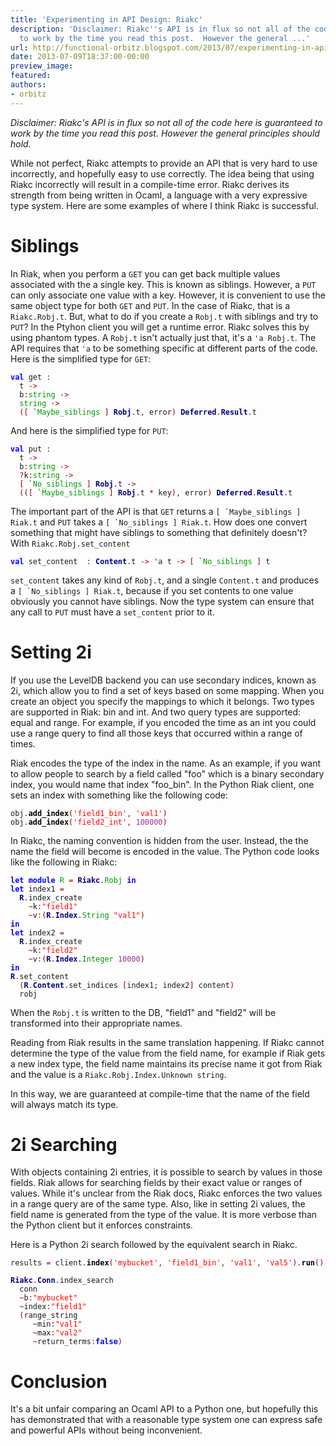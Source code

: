 ```yaml
---
title: 'Experimenting in API Design: Riakc'
description: 'Disclaimer: Riakc''s API is in flux so not all of the code here is guaranteed
  to work by the time you read this post.  However the general ...'
url: http://functional-orbitz.blogspot.com/2013/07/experimenting-in-api-design-riakc.html
date: 2013-07-09T18:37:00-00:00
preview_image:
featured:
authors:
- orbitz
---
```


<p>
<i>
Disclaimer: Riakc's API is in flux so not all of the code here is guaranteed to work by the time you read this post.  However the general principles should hold.
</i>
</p>

<p>
While not perfect, Riakc attempts to provide an API that is very hard to use incorrectly, and hopefully easy to use correctly.  The idea being that using Riakc incorrectly will result in a compile-time error.  Riakc derives its strength from being written in Ocaml, a language with a very expressive type system.  Here are some examples of where I think Riakc is successful.
</p>

<h1>Siblings</h1>
<p>
In Riak, when you perform a <code>GET</code> you can get back multiple values associated with the a single key.  This is known as siblings.  However, a <code>PUT</code> can only associate one value with a key.  However, it is convenient to use the same object type for both <code>GET</code> and <code>PUT</code>.  In the case of Riakc, that is a <code>Riakc.Robj.t</code>.  But, what to do if you create a <code>Robj.t</code> with siblings and try to <code>PUT</code>?  In the Ptyhon client you will get a runtime error.  Riakc solves this by using phantom types.  A <code>Robj.t</code> isn't actually just that, it's a <code>'a Robj.t</code>.  The API requires that <code>'a</code> to be something specific at different parts of the code.  Here is the simplified type for <code>GET</code>:
</p>

<pre><code><b><font color="#0000FF">val</font></b> get <font color="#990000">:</font>
  t <font color="#990000">-&gt;</font>
  b<font color="#990000">:</font><font color="#009900">string</font> <font color="#990000">-&gt;</font>
  <font color="#009900">string</font> <font color="#990000">-&gt;</font>
  <font color="#990000">([</font> `<font color="#009900">Maybe_siblings</font> <font color="#990000">]</font> <b><font color="#000080">Robj</font></b><font color="#990000">.</font>t<font color="#990000">,</font> error<font color="#990000">)</font> <b><font color="#000080">Deferred</font></b><font color="#990000">.</font><b><font color="#000080">Result</font></b><font color="#990000">.</font>t
</code></pre>

<p>
And here is the simplified type for <code>PUT</code>:
</p>

<pre><code><b><font color="#0000FF">val</font></b> put <font color="#990000">:</font>
  t <font color="#990000">-&gt;</font>
  b<font color="#990000">:</font><font color="#009900">string</font> <font color="#990000">-&gt;</font>
  <font color="#990000">?</font>k<font color="#990000">:</font><font color="#009900">string</font> <font color="#990000">-&gt;</font>
  <font color="#990000">[</font> `<font color="#009900">No_siblings</font> <font color="#990000">]</font> <b><font color="#000080">Robj</font></b><font color="#990000">.</font>t <font color="#990000">-&gt;</font>
  <font color="#990000">(([</font> `<font color="#009900">Maybe_siblings</font> <font color="#990000">]</font> <b><font color="#000080">Robj</font></b><font color="#990000">.</font>t <font color="#990000">*</font> key<font color="#990000">),</font> error<font color="#990000">)</font> <b><font color="#000080">Deferred</font></b><font color="#990000">.</font><b><font color="#000080">Result</font></b><font color="#990000">.</font>t
</code></pre>

<p>
The important part of the API is that <code>GET</code> returns a <code>[ `Maybe_siblings ] Riak.t</code> and <code>PUT</code> takes a <code>[ `No_siblings ] Riak.t</code>.  How does one convert something that might have siblings to something that definitely doesn't?  With <code>Riakc.Robj.set_content</code>
</p>

<pre><code><b><font color="#0000FF">val</font></b> set_content  <font color="#990000">:</font> <b><font color="#000080">Content</font></b><font color="#990000">.</font>t <font color="#990000">-&gt;</font> 'a t <font color="#990000">-&gt;</font> <font color="#990000">[</font> `<font color="#009900">No_siblings</font> <font color="#990000">]</font> t
</code></pre>

<p>
<code>set_content</code> takes any kind of <code>Robj.t</code>, and a single <code>Content.t</code> and produces a <code>[ `No_siblings ] Riak.t</code>, because if you set contents to one value obviously you cannot have siblings.  Now the type system can ensure that any call to <code>PUT</code> must have a <code>set_content</code> prior to it.
</p>

<h1>Setting 2i</h1>
<p>
If you use the LevelDB backend you can use secondary indices, known as 2i, which allow you to find a set of keys based on some mapping.  When you create an object you specify the mappings to which it belongs.  Two types are supported in Riak: bin and int.  And two query types are supported: equal and range.  For example, if you encoded the time as an int you could use a range query to find all those keys that occurred within a range of times.
</p>

<p>
Riak encodes the type of the index in the name.  As an example, if you want to allow people to search by a field called &quot;foo&quot; which is a binary secondary index, you would name that index &quot;foo_bin&quot;.  In the Python Riak client, one sets an index with something like the following code:
</p>

<pre><code>obj<font color="#990000">.</font><b><font color="#000000">add_index</font></b><font color="#990000">(</font><font color="#FF0000">'field1_bin'</font><font color="#990000">,</font> <font color="#FF0000">'val1'</font><font color="#990000">)</font>
obj<font color="#990000">.</font><b><font color="#000000">add_index</font></b><font color="#990000">(</font><font color="#FF0000">'field2_int'</font><font color="#990000">,</font> <font color="#993399">100000</font><font color="#990000">)</font>
</code></pre>

<p>
In Riakc, the naming convention is hidden from the user.  Instead, the the name the field will become is encoded in the value.  The Python code looks like the following in Riakc:
</p>

<pre><code><b><font color="#0000FF">let</font></b> <b><font color="#0000FF">module</font></b> <font color="#009900">R</font> <font color="#990000">=</font> <b><font color="#000080">Riakc</font></b><font color="#990000">.</font><font color="#009900">Robj</font> <b><font color="#0000FF">in</font></b>
<b><font color="#0000FF">let</font></b> index1 <font color="#990000">=</font>
  <b><font color="#000080">R</font></b><font color="#990000">.</font>index_create
    <font color="#990000">~</font>k<font color="#990000">:</font><font color="#FF0000">&quot;field1&quot;</font>
    <font color="#990000">~</font>v<font color="#990000">:(</font><b><font color="#000080">R</font></b><font color="#990000">.</font><b><font color="#000080">Index</font></b><font color="#990000">.</font><font color="#009900">String</font> <font color="#FF0000">&quot;val1&quot;</font><font color="#990000">)</font>
<b><font color="#0000FF">in</font></b>
<b><font color="#0000FF">let</font></b> index2 <font color="#990000">=</font>
  <b><font color="#000080">R</font></b><font color="#990000">.</font>index_create
    <font color="#990000">~</font>k<font color="#990000">:</font><font color="#FF0000">&quot;field2&quot;</font>
    <font color="#990000">~</font>v<font color="#990000">:(</font><b><font color="#000080">R</font></b><font color="#990000">.</font><b><font color="#000080">Index</font></b><font color="#990000">.</font><font color="#009900">Integer</font> <font color="#993399">10000</font><font color="#990000">)</font>
<b><font color="#0000FF">in</font></b>
<b><font color="#000080">R</font></b><font color="#990000">.</font>set_content
  <font color="#990000">(</font><b><font color="#000080">R</font></b><font color="#990000">.</font><b><font color="#000080">Content</font></b><font color="#990000">.</font>set_indices <font color="#990000">[</font>index1<font color="#990000">;</font> index2<font color="#990000">]</font> content<font color="#990000">)</font>
  robj
</code></pre>

<p>
When the <code>Robj.t</code> is written to the DB, &quot;field1&quot; and &quot;field2&quot; will be transformed into their appropriate names.
</p>

<p>
Reading from Riak results in the same translation happening.  If Riakc cannot determine the type of the value from the field name, for example if Riak gets a new index type, the field name maintains its precise name it got from Riak and the value is a <code>Riakc.Robj.Index.Unknown string</code>.
</p>

<p>
In this way, we are guaranteed at compile-time that the name of the field will always match its type.
</p>

<h1>2i Searching</h1>
<p>
With objects containing 2i entries, it is possible to search by values in those fields.  Riak allows for searching fields by their exact value or ranges of values.  While it's unclear from the Riak docs, Riakc enforces the two values in a range query are of the same type.  Also, like in setting 2i values, the field name is generated from the type of the value.  It is more verbose than the Python client but it enforces constraints. 
</p>

<p>
Here is a Python 2i search followed by the equivalent search in Riakc.
</p>

<pre><code>results <font color="#990000">=</font> client<font color="#990000">.</font><b><font color="#000000">index</font></b><font color="#990000">(</font><font color="#FF0000">'mybucket'</font><font color="#990000">,</font> <font color="#FF0000">'field1_bin'</font><font color="#990000">,</font> <font color="#FF0000">'val1'</font><font color="#990000">,</font> <font color="#FF0000">'val5'</font><font color="#990000">).</font><b><font color="#000000">run</font></b><font color="#990000">()</font>
</code></pre>

<pre><code><b><font color="#000080">Riakc</font></b><font color="#990000">.</font><b><font color="#000080">Conn</font></b><font color="#990000">.</font>index_search
  conn
  <font color="#990000">~</font>b<font color="#990000">:</font><font color="#FF0000">&quot;mybucket&quot;</font>
  <font color="#990000">~</font>index<font color="#990000">:</font><font color="#FF0000">&quot;field1&quot;</font>
  <font color="#990000">(</font>range_string
     <font color="#990000">~</font>min<font color="#990000">:</font><font color="#FF0000">&quot;val1&quot;</font>
     <font color="#990000">~</font>max<font color="#990000">:</font><font color="#FF0000">&quot;val2&quot;</font>
     <font color="#990000">~</font>return_terms<font color="#990000">:</font><b><font color="#0000FF">false</font></b><font color="#990000">)</font>
</code></pre>

<h1>Conclusion</h1>
<p>
It's a bit unfair comparing an Ocaml API to a Python one, but hopefully this has demonstrated that with a reasonable type system one can express safe and powerful APIs without being inconvenient.
</p>

